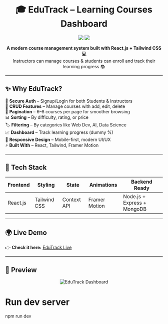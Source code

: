 <h1 align="center">🎓 EduTrack – Learning Courses Dashboard</h1>

<p align="center">
  <a href="https://transcendent-centaur-6f5f65.netlify.app/"><img src="https://img.shields.io/badge/Live-Demo-blue?style=for-the-badge"></a>
  <a href="https://github.com/PRITAMALWAR/EduTrack"><img src="https://img.shields.io/badge/GitHub-Repo-black?style=for-the-badge&logo=github"></a>
</p>

<p align="center">
  <b>A modern course management system built with React.js + Tailwind CSS 💻</b><br/>
  Instructors can manage courses & students can enroll and track their learning progress 📚
</p>

---

## ✨ Why EduTrack?

🔐 **Secure Auth** – Signup/Login for both Students & Instructors  
📝 **CRUD Features** – Manage courses with add, edit, delete  
📄 **Pagination** – 6–8 courses per page for smoother browsing  
📊 **Sorting** – By difficulty, rating, or price  
🏷 **Filtering** – By categories like Web Dev, AI, Data Science  
📈 **Dashboard** – Track learning progress (dummy %)  
📱 **Responsive Design** – Mobile-first, modern UI/UX  
⚡ **Built With** – React, Tailwind, Framer Motion  

---

## 🚀 Tech Stack

| Frontend | Styling | State | Animations | Backend Ready |
|----------|---------|-------|------------|---------------|
| React.js | Tailwind CSS | Context API | Framer Motion | Node.js + Express + MongoDB |

---

## 🌍 Live Demo

👉 **Check it here:** [EduTrack Live](https://transcendent-centaur-6f5f65.netlify.app/)  

---

## 📸 Preview

<p align="center">
  <img src="https://via.placeholder.com/800x400.png?text=EduTrack+Dashboard" alt="EduTrack Dashboard" />
</p>


# Run dev server
npm run dev

